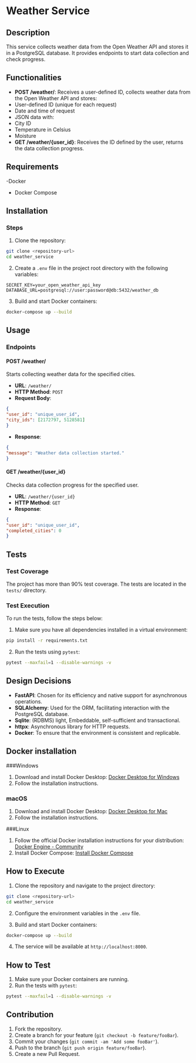 # Weather Service

## Description

This service collects weather data from the Open Weather API and stores it in a PostgreSQL database. It provides endpoints to start data collection and check progress.

## Functionalities

- **POST /weather/**: Receives a user-defined ID, collects weather data from the Open Weather API and stores:
 - User-defined ID (unique for each request)
 - Date and time of request
 - JSON data with:
 - City ID
 - Temperature in Celsius
 - Moisture
- **GET /weather/{user_id}**: Receives the ID defined by the user, returns the data collection progress.

## Requirements

-Docker
- Docker Compose

## Installation

### Steps

1. Clone the repository:

 ```sh
 git clone <repository-url>
 cd weather_service
 ```

2. Create a `.env` file in the project root directory with the following variables:

 ```env
 SECRET_KEY=your_open_weather_api_key
 DATABASE_URL=postgresql://user:password@db:5432/weather_db
 ```

3. Build and start Docker containers:

 ```sh
 docker-compose up --build
 ```

## Usage

### Endpoints

#### POST /weather/

Starts collecting weather data for the specified cities.

- **URL**: `/weather/`
- **HTTP Method**: `POST`
- **Request Body**:

 ```json
 {
 "user_id": "unique_user_id",
 "city_ids": [2172797, 5128581]
 }
 ```

- **Response**:

 ```json
 {
 "message": "Weather data collection started."
 }
 ```

#### GET /weather/{user_id}

Checks data collection progress for the specified user.

- **URL**: `/weather/{user_id}`
- **HTTP Method**: `GET`
- **Response**:

 ```json
 {
 "user_id": "unique_user_id",
 "completed_cities": 0
 }
 ```

## Tests

### Test Coverage

The project has more than 90% test coverage. The tests are located in the `tests/` directory.

### Test Execution

To run the tests, follow the steps below:

1. Make sure you have all dependencies installed in a virtual environment:

 ```sh
 pip install -r requirements.txt
 ```

2. Run the tests using `pytest`:

 ```sh
 pytest --maxfail=1 --disable-warnings -v
 ```


## Design Decisions

- **FastAPI**: Chosen for its efficiency and native support for asynchronous operations.
- **SQLAlchemy**: Used for the ORM, facilitating interaction with the PostgreSQL database.
- **Sqlite**: (RDBMS) light, Embeddable, self-sufficient and transactional.
- **httpx**: Asynchronous library for HTTP requests.
- **Docker**: To ensure that the environment is consistent and replicable.

## Docker installation

###Windows

1. Download and install Docker Desktop: [Docker Desktop for Windows](https://www.docker.com/products/docker-desktop)
2. Follow the installation instructions.

### macOS

1. Download and install Docker Desktop: [Docker Desktop for Mac](https://www.docker.com/products/docker-desktop)
2. Follow the installation instructions.

###Linux

1. Follow the official Docker installation instructions for your distribution: [Docker Engine - Community](https://docs.docker.com/engine/install/)
2. Install Docker Compose: [Install Docker Compose](https://docs.docker.com/compose/install/)

## How to Execute

1. Clone the repository and navigate to the project directory:

 ```sh
 git clone <repository-url>
 cd weather_service
 ```

2. Configure the environment variables in the `.env` file.

3. Build and start Docker containers:

 ```sh
 docker-compose up --build
 ```

4. The service will be available at `http://localhost:8000`.

## How to Test

1. Make sure your Docker containers are running.
2. Run the tests with `pytest`:

 ```sh
 pytest --maxfail=1 --disable-warnings -v
 ```

## Contribution

1. Fork the repository.
2. Create a branch for your feature (`git checkout -b feature/fooBar`).
3. Commit your changes (`git commit -am 'Add some fooBar'`).
4. Push to the branch (`git push origin feature/fooBar`).
5. Create a new Pull Request.
